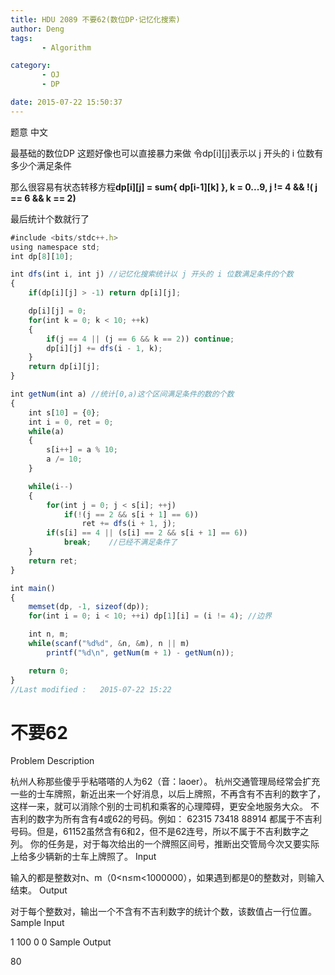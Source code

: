 ```yaml
---
title: HDU 2089 不要62(数位DP·记忆化搜索)
author: Deng
tags: 
       - Algorithm

category: 
       - OJ
       - DP

date: 2015-07-22 15:50:37
---
```

题意 中文

最基础的数位DP 这题好像也可以直接暴力来做 令dp[i][j]表示以 j 开头的 i 位数有多少个满足条件

那么很容易有状态转移方程**dp[i][j] = sum{ dp[i-1][k] }, k = 0...9, j != 4 && !( j == 6 && k == 2)**

最后统计个数就行了

```js 
#include <bits/stdc++.h>
using namespace std;
int dp[8][10];

int dfs(int i, int j) //记忆化搜索统计以 j 开头的 i 位数满足条件的个数
{
    if(dp[i][j] > -1) return dp[i][j];

    dp[i][j] = 0;
    for(int k = 0; k < 10; ++k)
    {
        if(j == 4 || (j == 6 && k == 2)) continue;
        dp[i][j] += dfs(i - 1, k);
    }
    return dp[i][j];
}

int getNum(int a) //统计[0,a)这个区间满足条件的数的个数
{
    int s[10] = {0};
    int i = 0, ret = 0;
    while(a)
    {
        s[i++] = a % 10;
        a /= 10;
    }

    while(i--)
    {
        for(int j = 0; j < s[i]; ++j)
            if(!(j == 2 && s[i + 1] == 6))
                ret += dfs(i + 1, j);
        if(s[i] == 4 || (s[i] == 2 && s[i + 1] == 6))
            break;    //已经不满足条件了
    }
    return ret;
}

int main()
{
    memset(dp, -1, sizeof(dp));
    for(int i = 0; i < 10; ++i) dp[1][i] = (i != 4); //边界

    int n, m;
    while(scanf("%d%d", &n, &m), n || m)
        printf("%d\n", getNum(m + 1) - getNum(n));

    return 0;
}
//Last modified :   2015-07-22 15:22
```

# 不要62

Problem Description

杭州人称那些傻乎乎粘嗒嗒的人为62（音：laoer）。
杭州交通管理局经常会扩充一些的士车牌照，新近出来一个好消息，以后上牌照，不再含有不吉利的数字了，这样一来，就可以消除个别的士司机和乘客的心理障碍，更安全地服务大众。
不吉利的数字为所有含有4或62的号码。例如：
62315 73418 88914
都属于不吉利号码。但是，61152虽然含有6和2，但不是62连号，所以不属于不吉利数字之列。
你的任务是，对于每次给出的一个牌照区间号，推断出交管局今次又要实际上给多少辆新的士车上牌照了。
Input

输入的都是整数对n、m（0<n≤m<1000000），如果遇到都是0的整数对，则输入结束。
Output

对于每个整数对，输出一个不含有不吉利数字的统计个数，该数值占一行位置。
Sample Input

1 100 0 0
Sample Output

80